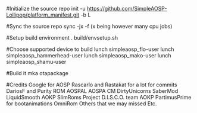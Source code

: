 #Initialize the source
repo init -u https://github.com/SimpleAOSP-Lollipop/platform_manifest.git -b L

#Sync the source
repo sync -jx -f (x being however many cpu jobs)

#Setup build environment
. build/envsetup.sh

#Choose supported device to build
lunch simpleaosp_flo-user
lunch simpleaosp_hammerhead-user
lunch simpleaosp_mako-user
lunch simpleaosp_shamu-user

#Build it
mka otapackage

#Credits
Google for AOSP
Rascarlo and Rastakat for a lot for commits
DariosF and Purity ROM
AOSPAL
AOSPA
CM
DirtyUnicorns
SaberMod
LiquidSmooth
AOKP
SlimRoms
Project D.I.S.C.O. team
AOKP
PartimusPrime for bootanimations
OmniRom
Others that we may missed
Etc.
